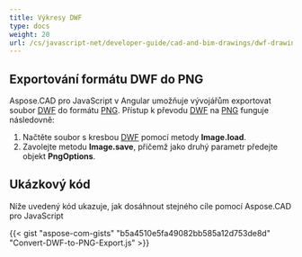 ```yaml
---
title: Výkresy DWF
type: docs
weight: 20
url: /cs/javascript-net/developer-guide/cad-and-bim-drawings/dwf-drawings/
---
```


## **Exportování formátu DWF do PNG**

Aspose.CAD pro JavaScript v Angular umožňuje vývojářům exportovat soubor [DWF](https://docs.fileformat.com/cad/dwf/) do formátu [PNG](https://docs.fileformat.com/image/png/).
Přístup k převodu [DWF](https://docs.fileformat.com/cad/dwf/) na [PNG](https://docs.fileformat.com/image/png/) funguje následovně:

1. Načtěte soubor s kresbou [DWF](https://docs.fileformat.com/cad/dwf/) pomocí metody **Image.load**.
1. Zavolejte metodu **Image.save**, přičemž jako druhý parametr předejte objekt **PngOptions**.

## Ukázkový kód

Níže uvedený kód ukazuje, jak dosáhnout stejného cíle pomocí Aspose.CAD pro JavaScript

{{< gist "aspose-com-gists" "b5a4510e5fa49082bb585a12d753de8d" "Convert-DWF-to-PNG-Export.js" >}}
